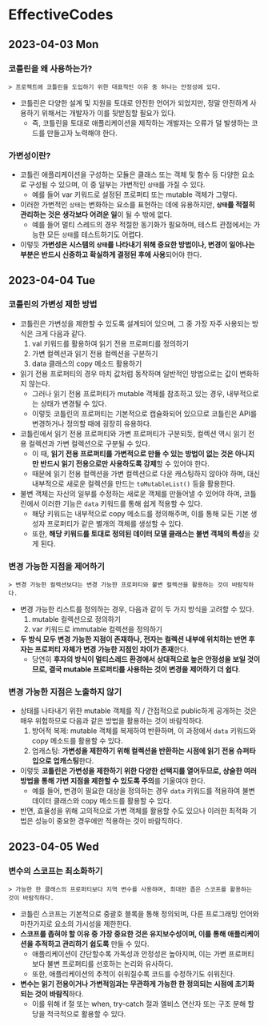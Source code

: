 # EffectiveCodes
## 2023-04-03 Mon
### 코틀린을 왜 사용하는가?
```
> 프로젝트에 코틀린을 도입하기 위한 대표적인 이유 중 하나는 안정성에 있다.
```
* 코틀린은 다양한 설계 및 지원을 토대로 안전한 언어가 되었지만, 정말 안전하게 사용하기 위해서는 개발자가 이를 뒷받침할 필요가 있다.
  * 즉, 코틀린을 토대로 애플리케이션을 제작하는 개발자는 오류가 덜 발생하는 코드를 만들고자 노력해야 한다.

### 가변성이란?
* 코틀린 애플리케이션을 구성하는 모듈은 클래스 또는 객체 및 함수 등 다양한 요소로 구성될 수 있으며, 이 중 일부는 가변적인 `상태`를 가질 수 있다.
  * 예를 들어 var 키워드로 설정된 프로퍼티 또는 mutable 객체가 그렇다.
* 이러한 가변적인 `상태`는 변화하는 요소를 표현하는 데에 유용하지만, **`상태`를 적절히 관리하는 것은 생각보다 어려운 일**이 될 수 밖에 없다.
  * 예를 들어 멀티 스레드의 경우 적절한 동기화가 필요하며, 테스트 관점에서는 가능한 모든 `상태`를 테스트하기도 어렵다.
* 이렇듯 **가변성은 시스템의 `상태`를 나타내기 위해 중요한 방법이나, 변경이 일어나는 부분은 반드시 신중하고 확실하게 결정된 후에 사용**되어야 한다.

## 2023-04-04 Tue
### 코틀린의 가변성 제한 방법
* 코틀린은 가변성을 제한할 수 있도록 설계되어 있으며, 그 중 가장 자주 사용되는 방식은 크게 다음과 같다. 
  1. val 키워드를 활용하여 읽기 전용 프로퍼티를 정의하기
  2. 가변 컬렉션과 읽기 전용 컬렉션을 구분하기
  3. data 클래스의 copy 메소드 활용하기
* 읽기 전용 프로퍼티의 경우 마치 값처럼 동작하며 일반적인 방법으로는 값이 변화하지 않는다.
  * 그러나 읽기 전용 프로퍼티가 mutable 객체를 참조하고 있는 경우, 내부적으로는 상태가 변경될 수 있다.
  * 이렇듯 코틀린의 프로퍼티는 기본적으로 캡슐화되어 있으므로 코틀린은 API를 변경하거나 정의할 때에 굉장히 유용하다.
* 코틀린에서 읽기 전용 프로퍼티와 가변 프로퍼티가 구분되듯, 컬렉션 역시 읽기 전용 컬렉션과 가변 컬렉션으로 구분될 수 있다.
  * 이 때, **읽기 전용 프로퍼티를 가변적으로 만들 수 있는 방법이 없는 것은 아니지만 반드시 읽기 전용으로만 사용하도록 강제**할 수 있어야 한다.
  * 때문에 읽기 전용 컬렉션을 가변 컬렉션으로 다운 캐스팅하지 않아야 하며, 대신 내부적으로 새로운 컬렉션을 만드는 `toMutableList()` 등을 활용한다.
* 불변 객체는 자신의 일부를 수정하는 새로운 객체를 만들어낼 수 있어야 하며, 코틀린에서 이러한 기능은 `data` 키워드를 통해 쉽게 적용할 수 있다.
  * 해당 키워드는 내부적으로 copy 메소드를 정의해주며, 이를 통해 모든 기본 생성자 프로퍼티가 같은 별개의 객체를 생성할 수 있다.
  * 또한, **해당 키워드를 토대로 정의된 데이터 모델 클래스는 불변 객체의 특성**을 갖게 된다.

### 변경 가능한 지점을 제어하기
```
> 변경 가능한 컬렉션보다는 변경 가능한 프로퍼티와 불변 컬렉션을 활용하는 것이 바람직하다.
```
* 변경 가능한 리스트를 정의하는 경우, 다음과 같이 두 가지 방식을 고려할 수 있다.
  1. mutable 컬렉션으로 정의하기
  2. var 키워드로 immutable 컬렉션을 정의하기
* **두 방식 모두 변경 가능한 지점이 존재하나, 전자는 컬렉션 내부에 위치하는 반면 후자는 프로퍼티 자체가 변경 가능한 지점인 차이가 존재**한다.
  * 당연히 **후자의 방식이 멀티스레드 환경에서 상대적으로 높은 안정성을 보일 것이므로, 결국 mutable 프로퍼티를 사용하는 것이 변경을 제어하기 더 쉽다**.

### 변경 가능한 지점은 노출하지 않기
* 상태를 나타내기 위한 mutable 객체를 직 / 간접적으로 public하게 공개하는 것은 매우 위험하므로 다음과 같은 방법을 활용하는 것이 바람직하다.
  1. 방어적 복제: mutable 객체를 복제하여 반환하며, 이 과정에서 `data` 키워드와 copy 메소드를 활용할 수 있다.
  2. 업캐스팅: **가변성을 제한하기 위해 컬렉션을 반환하는 시점에 읽기 전용 슈퍼타입으로 업캐스팅**한다.
* 이렇듯 **코틀린은 가변성을 제한하기 위한 다양한 선택지를 열어두므로, 상술한 여러 방법을 통해 가변 지점을 제한할 수 있도록 주의**를 기울여야 한다.
  * 예를 들어, 변경이 필요한 대상을 정의하는 경우 `data` 키워드를 적용하여 불변 데이터 클래스와 copy 메소드를 활용할 수 있다.
* 반면, 효율성을 위해 고의적으로 가변 객체를 활용할 수도 있으나 이러한 최적화 기법은 성능이 중요한 경우에만 적용하는 것이 바람직하다.

## 2023-04-05 Wed
### 변수의 스코프는 최소화하기
```
> 가능한 한 클래스의 프로퍼티보다 지역 변수를 사용하며, 최대한 좁은 스코프를 활용하는 것이 바람직하다.
```
* 코틀린 스코프는 기본적으로 중괄호 블록을 통해 정의되며, 다른 프로그래밍 언어와 마찬가지로 요소의 가시성을 제한한다.
* **스코프를 좁혀야 할 이유 중 가장 중요한 것은 유지보수성이며, 이를 통해 애플리케이션을 추적하고 관리하기 쉽도록** 만들 수 있다.
  * 애플리케이션이 간단할수록 가독성과 안정성은 높아지며, 이는 가변 프로퍼티보다 불변 프로퍼티를 선호하는 논리와 유사하다.
  * 또한, 애플리케이션의 추적이 쉬워질수록 코드를 수정하기도 쉬워진다.
* **변수는 읽기 전용이거나 가변적임과는 무관하게 가능한 한 정의되는 시점에 초기화되는 것이 바람직**하다.
  * 이를 위해 if 절 또는 when, try-catch 절과 엘비스 연산자 또는 구조 분해 할당을 적극적으로 활용할 수 있다.